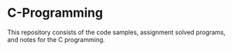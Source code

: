 ﻿# C-Programming

This repository consists of the code samples, assignment solved programs, and notes for the C programming.
